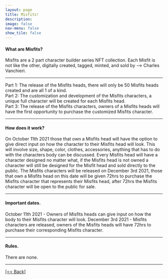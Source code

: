```yaml
---
layout: page
title: Misfits!
description:
image: false
nav-menu: false
show_tile: false
---
```


#### What are Misfits?
Misfits are a 2 part character builder series NFT collection.  Each Misfit is not like the other, digitally created, tagged, minted, and sold by --> Charles Vanchieri.

---
Part 1: The release of the Misfits heads, there will only be 50 Misfits heads created and are all 1 of a kind.  
Part 2: The customization and development of the Misfits characters, a unique full character will be created for each Misfits head.  
Part 3: The release of the Misfits characters, owners of a Misfits heads will have the first opportunity to purchase the customized Misfits character.  

---
#### How does it work?
On October 11th 2021 those that own a Misfits head will have the option to give direct input on how the character to their Misfits head will look.  This will involve size, shape, color, clothes, accessories, anything that has to do with the characters body can be discussed.  Every Misfits head will have a character designed no matter what, if the Misfits head is not owned a character will still be designed for the Misfit head and sold directly to the public.  The Misfits characters will be released on December 3rd 2021, those that own a Misfits head on this date will be given 72hrs to purchase the Misfits character that represents their Misfits head, after 72hrs the Misfits character will be open to the public for sale. 

---
#### Important dates.
October 11th 2021 - Owners of Misfits heads can give input on how the body to their Misfits character will look.
December 3rd 2021 - Misfits characters are released, owners of the Misfits heads will have 72hrs to purchase their corresponding Misfits character.

---
#### Rules. 
There are none.



---
[[<< Back]](https://cvanchieri.github.io/DSPortfolio)
